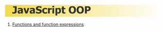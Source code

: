 [![JavaScript OOP](js-oop.png)]()

1. [Functions and function expressions](01-FunctionsAndFunctionExpressions)